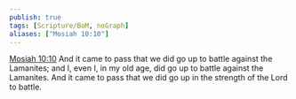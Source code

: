 ```yaml
---
publish: true
tags: [Scripture/BoM, noGraph]
aliases: ["Mosiah 10:10"]
---
```

[Mosiah 10:10](https://churchofjesuschrist.org/study/scriptures/bofm/mosiah/10?lang=eng&id=p10#p10) And it came to pass that we did go up to battle against the Lamanites; and I, even I, in my old age, did go up to battle against the Lamanites. And it came to pass that we did go up in the strength of the Lord to battle.
